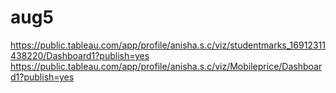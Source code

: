 # aug5
https://public.tableau.com/app/profile/anisha.s.c/viz/studentmarks_16912311438220/Dashboard1?publish=yes
https://public.tableau.com/app/profile/anisha.s.c/viz/Mobileprice/Dashboard1?publish=yes

